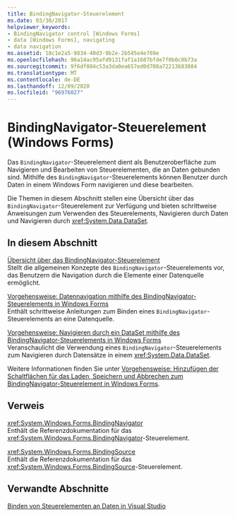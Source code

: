 ```yaml
---
title: BindingNavigator-Steuerelement
ms.date: 03/30/2017
helpviewer_keywords:
- BindingNavigator control [Windows Forms]
- data [Windows Forms], navigating
- data navigation
ms.assetid: 18c1e2a5-9834-40d3-9b2e-2b545e4e769e
ms.openlocfilehash: 96a14ac95afd9131faf1a1687bfde7f0b0c0b73a
ms.sourcegitcommit: 9f6df084c53a3da0ea657ed0d708a72213683084
ms.translationtype: MT
ms.contentlocale: de-DE
ms.lasthandoff: 12/09/2020
ms.locfileid: "96976027"
---
```

# <a name="bindingnavigator-control-windows-forms"></a>BindingNavigator-Steuerelement (Windows Forms)
Das `BindingNavigator`-Steuerelement dient als Benutzeroberfläche zum Navigieren und Bearbeiten von Steuerelementen, die an Daten gebunden sind. Mithilfe des `BindingNavigator`-Steuerelements können Benutzer durch Daten in einem Windows Form navigieren und diese bearbeiten.  
  
 Die Themen in diesem Abschnitt stellen eine Übersicht über das `BindingNavigator`-Steuerelement zur Verfügung und bieten schrittweise Anweisungen zum Verwenden des Steuerelements, Navigieren durch Daten und Navigieren durch <xref:System.Data.DataSet>.  
  
## <a name="in-this-section"></a>In diesem Abschnitt  
 [Übersicht über das BindingNavigator-Steuerelement](bindingnavigator-control-overview-windows-forms.md)  
 Stellt die allgemeinen Konzepte des `BindingNavigator`-Steuerelements vor, das Benutzern die Navigation durch die Elemente einer Datenquelle ermöglicht.  
  
 [Vorgehensweise: Datennavigation mithilfe des BindingNavigator-Steuerelements in Windows Forms](how-to-navigate-data-with-the-windows-forms-bindingnavigator-control.md)  
 Enthält schrittweise Anleitungen zum Binden eines `BindingNavigator`-Steuerelements an eine Datenquelle.  
  
 [Vorgehensweise: Navigieren durch ein DataSet mithilfe des BindingNavigator-Steuerelements in Windows Forms](move-through-a-dataset-with-wf-bindingnavigator-control.md)  
 Veranschaulicht die Verwendung eines `BindingNavigator`-Steuerelements zum Navigieren durch Datensätze in einem <xref:System.Data.DataSet>.  
  
 Weitere Informationen finden Sie unter [Vorgehensweise: Hinzufügen der Schaltflächen für das Laden, Speichern und Abbrechen zum BindingNavigator-Steuerelement in Windows Forms](load-save-and-cancel-bindingnavigator.md).  
  
## <a name="reference"></a>Verweis  
 <xref:System.Windows.Forms.BindingNavigator>  
 Enthält die Referenzdokumentation für das <xref:System.Windows.Forms.BindingNavigator>-Steuerelement.  
  
 <xref:System.Windows.Forms.BindingSource>  
 Enthält die Referenzdokumentation für das <xref:System.Windows.Forms.BindingSource>-Steuerelement.  
  
## <a name="related-sections"></a>Verwandte Abschnitte  
 [Binden von Steuerelementen an Daten in Visual Studio](/visualstudio/data-tools/bind-controls-to-data-in-visual-studio)
